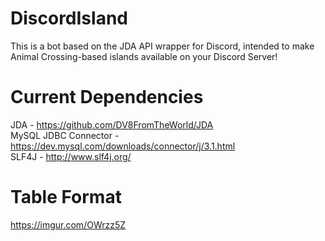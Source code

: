 # DiscordIsland
This is a bot based on the JDA API wrapper for Discord, intended to make Animal Crossing-based islands available on your Discord Server!
# Current Dependencies
JDA - https://github.com/DV8FromTheWorld/JDA  
MySQL JDBC Connector - https://dev.mysql.com/downloads/connector/j/3.1.html  
SLF4J - http://www.slf4j.org/  
# Table Format
https://imgur.com/OWrzz5Z
